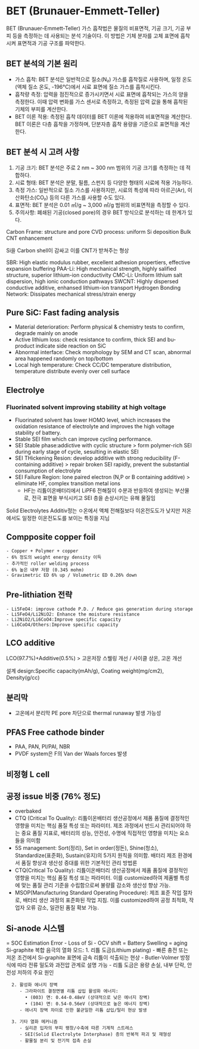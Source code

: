 # BET (Brunauer-Emmett-Teller)

BET (Brunauer-Emmett-Teller) 가스 흡착법은 물질의 비표면적, 기공 크기, 기공 부피 등을 측정하는 데 사용되는 분석 기술이다. 이 방법은 기체 분자를 고체 표면에 흡착시켜 표면적과 기공 구조를 파악한다.

## BET 분석의 기본 원리
    
- 가스 흡착: BET 분석은 일반적으로 질소(N₂) 가스를 흡착질로 사용하며,  일정 온도 (액체 질소 온도, -196°C)에서 시료 표면에 질소 가스를 흡착시킨다.
- 흡착량 측정:  압력을 점진적으로 증가시키면서 시료 표면에 흡착되는 가스의 양을 측정한다.  이때 압력 변화를 가스 센서로 측정하고, 측정된 압력 값을 통해 흡착된 기체의 부피를 계산한다.
- BET 이론 적용: 측정된 흡착 데이터를 BET 이론에 적용하여 비표면적을 계산한다. BET 이론은 다층 흡착을 가정하며, 단분자층 흡착 용량을 기준으로 표면적을 계산한다.

## BET 분석 시 고려 사항
   
1. 기공 크기: BET 분석은 주로 2 nm ~ 300 nm 범위의 기공 크기를 측정하는 데 적합하다.
2. 시료 형태: BET 분석은 분말, 필름, 스펀지 등 다양한 형태의 시료에 적용 가능하다.
3. 측정 가스:  일반적으로 질소 가스를 사용하지만,  시료의 특성에 따라 아르곤(Ar), 이산화탄소(CO₂) 등의 다른 가스를 사용할 수도 있다.
4. 표면적: BET 분석은 0.01 ㎡/g ~ 3,000 ㎡/g 범위의 비표면적을 측정할 수 있다.
5. 주의사항: 폐쇄된 기공(closed pore)의 경우 BET 방식으로 분석하는 데 한계가 있다.


Carbon Frame: structure and pore
CVD process: uniform Si deposition
Bulk CNT enhancement

Si을 Carbon shell이 감싸고 이를 CNT가 받쳐주는 형상

SBR: High elastic modulus rubber, excellent adhesion propertiers, effective expansion buffering
PAA-Li: High mechanical strength, highly salified structure, superior lithium-ion conductivity
CMC-Li: Uniform lithium salt dispersion, high ionic conduction pathways
SWCNT: Highly dispersed conductive additive, enhansed lithium-ion transport
Hydrogen Bonding Network: Dissipates mechanical stress/strain energy

## Pure SiC: Fast fading analysis
- Material deterioration: Perform physical & chemistry tests to confirm, degrade mainly on anode
- Active lithium loss: check resistance to confirm, thick SEI and bu-product indicate side reaction on SiC
- Abnormal interface: Check morphology by SEM and CT scan, abnormal area happened randomly on top/bottom
- Local high temperature: Check CC/DC temperature distribution, temperature distribute evenly over cell surface

## Electrolye
### Fluorinated solvent improving stability at high voltage
- Fluorinated solvent has lower HOMO level, which increases the oxidation resistance of electrolyte and improves the high voltage stability of battery.
- Stable SEI film which can improve cycling performance.
- SEI Stable phase:addictive with cyclic structure > form polymer-rich SEI during early stage of cycle, sesulting in elastic SEI
- SEI THickening Resion: develop additive with strong reducibility (F-containing additive) > repair broken SEI rapidly, prevent the substantial consumption of electrolyte
- SEI Failure Region: Ione paired electron (N,P or B containing additive) > eliminate HF, complex transition metal ions
  - HF는 리튬이온배터리에서 LiPF6 전해질이 수분과 반응하여 생성되는 부산물로, 전극 표면을 부식시키고 SEI 층을 손상시키는 유해 물질임

Solid Electrolytes Additiv정는 ㅇ온에서 액체 전해질보다 이온전도도가 낮지만 저온에서도 일정한 이온전도도를 보이는 특징을 지님

## Compposite copper foil
    - Copper + Polymer + copper
    - 6% 정도의 weight energy density 이득
    - 추가적인 roller welding process
    - 6% 높은 내부 저항 (0.345 mohm)
    - Gravimetric ED 6% up / Volumetric ED 0.26% down

## Pre-lithiation 전략
    - Li5FeO4: improve cathode P.D. / Reduce gas generation during storage
    - Li5FeO4/Li2NiO2: Enhance the moisture resistance
    - Li2NiO2/Li6CoO4:Improve specific capacity
    - Li6CoO4/Others:Improve specific capacity

## LCO additive
LCO(97.7%)+Additive(0.5%) > 고온저장 스웰링 개선 / 사이클 상온, 고온 개선 

설계 design:Specific capacity(mAh/g), Coating weight(mg/cm2), Density(g/cc)

## 분리막
  - 고온에서 분리막 PE pore 차단으로 thermal runaway 발생 가능성

## PFAS Free cathode binder
  - PAA, PAN, PI/PAI, NBR
  - PVDF system은 F의 Van der Waals forces 발생

## 비정형 L cell

## 공정 issue 비중 (76% 정도)
  - overbaked
  - CTQ (Critical To Quality): 리튬이온배터리 생산공정에서 제품 품질에 결정적인 영향을 미치는 핵심 품질 특성 또는 파라미터. 제조 과정에서 반드시 관리되어야 하는 중요 품질 지표로, 배터리의 성능, 안전성, 수명에 직접적인 영향을 미치는 요소들을 의미함
  - 5S management: Sort(정리), Set in order(정돈), Shine(청소), Standardize(표준화), Sustain(유지)의 5가지 원칙을 의미함. 배터리 제조 환경에서 품질 향상과 생산성 증대를 위한 기본적인 관리 방법론
  - CTQ(Critical To Quality): 리튬이온배터리 생산공정에서 제품 품질에 결정적인 영향을 미치는 핵심 품질 특성 또는 파라미터. 이를 customized하여 제품별 특성에 맞는 품질 관리 기준을 수립함으로써 불량률 감소와 생산성 향상 가능.
  - MSOP(Manufacturing Standard Operating Procedure): 제조 표준 작업 절차로, 배터리 생산 과정의 표준화된 작업 지침. 이를 customized하여 공정 최적화, 작업자 오류 감소, 일관된 품질 확보 가능.

## Si-anode 시스템
  = SOC Estimation Error
    - Loss of Si
    - OCV shift
  = Battery Swelling
  = aging
    Si-graphite 복합 음극의 열화 모드:
      1. 리튬 도금(Lithium plating)
         - 빠른 충전 또는 저온 조건에서 Si-graphite 표면에 금속 리튬이 석출되는 현상
         - Butler-Volmer 방정식에 따라 전류 밀도와 과전압 관계로 설명 가능
         - 리튬 도금은 용량 손실, 내부 단락, 안전성 저하의 주요 원인
      
      2. 활성화 에너지 장벽
         - 그라파이트 결정면별 리튬 삽입 활성화 에너지:
           • (003) 면: 0.44-0.48eV (상대적으로 낮은 에너지 장벽)
           • (104) 면: 0.54-0.56eV (상대적으로 높은 에너지 장벽)
         - 에너지 장벽 차이로 인한 불균일한 리튬 삽입/탈리 현상 발생
      
      3. 기타 열화 메커니즘
         - 실리콘 입자의 부피 팽창/수축에 따른 기계적 스트레스
         - SEI(Solid Electrolyte Interphase) 층의 반복적 파괴 및 재형성
         - 활물질 분리 및 전기적 접촉 손실